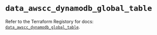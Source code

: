 # `data_awscc_dynamodb_global_table`

Refer to the Terraform Registory for docs: [`data_awscc_dynamodb_global_table`](https://registry.terraform.io/providers/hashicorp/awscc/0.70.0/docs/data-sources/dynamodb_global_table).
